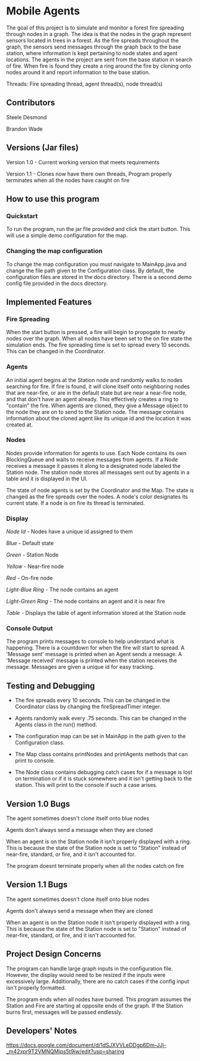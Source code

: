 # Mobile Agents

The goal of this project is to simulate and monitor a forest fire spreading through nodes in a graph. The idea is that the nodes in the graph represent sensors located in trees in a forest. As the fire spreads throughout the graph, the sensors send messages through the graph back to the base station, where information is kept pertaining to node states and agent locations. The agents in the project are sent from the base station in search of fire. When fire is found they create a ring around the fire by cloning onto nodes around it and report information to the base station.

Threads: Fire spreading thread, agent thread(s), node thread(s)

## Contributors

Steele Desmond

Brandon Wade

## Versions (Jar files)

Version 1.0 - Current working version that meets requirements

Version 1.1 - Clones now have there own threads, Program properly terminates
when all the nodes have caught on fire

## How to use this program

### Quickstart

To run the program, run the jar file provided and click the start button. This
will use a simple demo configuration for the map.

### Changing the map configuration

To change the map configuration you must navigate to MainApp.java and change the
file path given to the Configuration class. By default, the configuration files 
are stored in the docs directory. There is a second demo config file provided
in the docs directory.

## Implemented Features

### Fire Spreading

When the start button is pressed, a fire will begin to propogate to nearby nodes
over the graph. When all nodes have been set to the on fire state the simulation
ends. The fire spreading time is set to spread every 10 seconds. This can be 
changed in the Coordinator.

### Agents

An initial agent begins at the Station node and randomly walks to nodes searching
for fire. If fire is found, it will clone itself onto neighboring nodes that are
near-fire, or are in the default state but are near a near-fire node, and that 
don't have an agent already. This effectively creates a ring to "contain" the 
fire. When agents are cloned, they give a Message object to the node they are 
on to send to the Station node. The message contains information about the 
cloned agent like its unique id and the location it was created at.

### Nodes

Nodes provide information for agents to use. Each Node contains its own 
BlockingQueue and waits to receive messages from agents. If a Node receives a 
message it passes it along to a designated node labeled the Station node. The 
station node stores all messages sent out by agents in a table and it is 
displayed in the UI.

The state of node agents is set by the Coordinator and the Map. The state is 
changed as the fire spreads over the nodes. A node's color designates its 
current state. If a node is on fire its thread is terminated.

### Display

*Node Id* - Nodes have a unique id assigned to them

*Blue* - Default state

*Green* - Station Node

*Yellow* - Near-fire node

*Red* - On-fire node

*Light-Blue Ring* - The node contains an agent

*Light-Green Ring* - The node contains an agent and it is near fire

*Table* - Displays the table of agent information stored at the Station node

### Console Output

The program prints messages to console to help understand what is happening. 
There is a countdown for when the fire will start to spread. A 'Message sent' 
message is printed when an Agent sends a message. A 'Message received' message 
is printed when the station receives the message. Messages are given a unique id
for easy tracking.


## Testing and Debugging

* The fire spreads every 10 seconds. This can be changed in the Coordinator class
by changing the fireSpreadTimer integer.

* Agents randomly walk every .75 seconds. This can be changed in the Agents class
in the run() method. 

* The configuration map can be set in MainApp in the path given to the
Configuration class.

* The Map class contains printNodes and printAgents methods that can print to 
console.

* The Node class contains debugging catch cases for if a message is lost on
termination or if it is stuck somewhere and it isn't getting back to the station.
This will print to the console if such a case arises.


## Version 1.0 Bugs

The agent sometimes doesn't clone itself onto blue nodes

Agents don't always send a message when they are cloned

When an agent is on the Station node it isn't properly displayed with a ring. 
This is because the state of the Station node is set to "Station" instead of 
near-fire, standard, or fire, and it isn't accounted for.

The program doesnt terminate properly when all the nodes catch on fire

## Version 1.1 Bugs

The agent sometimes doesn't clone itself onto blue nodes

Agents don't always send a message when they are cloned

When an agent is on the Station node it isn't properly displayed with a ring. 
This is because the state of the Station node is set to "Station" instead of 
near-fire, standard, or fire, and it isn't accounted for.


## Project Design Concerns

The program can handle large graph inputs in the configuration file. However, the
display would need to be resized if the inputs were excessively large. 
Additionally, there are no catch cases if the config input isn't properly
formatted.

The program ends when all nodes have burned. This program assumes the Station and
Fire are starting at opposite ends of the graph. If the Station burns first, 
messages will be passed endlessly.

## Developers' Notes
https://docs.google.com/document/d/1dSJXVVLeDDgp6Dm-JJj-_m42xpr9T2VMNQMips5t9iw/edit?usp=sharing
